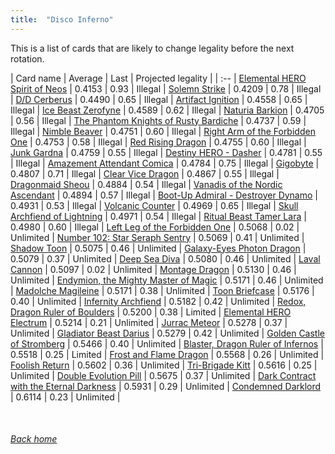 ```yaml
---
title:  "Disco Inferno"
---
```


This is a list of cards that are likely to change legality before the next rotation.

| Card name | Average | Last | Projected legality |
| :-- |
[Elemental HERO Spirit of Neos](https://db.ygoprodeck.com/card/?search=Elemental%20HERO%20Spirit%20of%20Neos) | 0.4153 | 0.93 | Illegal |
[Solemn Strike](https://db.ygoprodeck.com/card/?search=Solemn%20Strike) | 0.4209 | 0.78 | Illegal |
[D/D Cerberus](https://db.ygoprodeck.com/card/?search=D/D%20Cerberus) | 0.4490 | 0.65 | Illegal |
[Artifact Ignition](https://db.ygoprodeck.com/card/?search=Artifact%20Ignition) | 0.4558 | 0.65 | Illegal |
[Ice Beast Zerofyne](https://db.ygoprodeck.com/card/?search=Ice%20Beast%20Zerofyne) | 0.4589 | 0.62 | Illegal |
[Naturia Barkion](https://db.ygoprodeck.com/card/?search=Naturia%20Barkion) | 0.4705 | 0.56 | Illegal |
[The Phantom Knights of Rusty Bardiche](https://db.ygoprodeck.com/card/?search=The%20Phantom%20Knights%20of%20Rusty%20Bardiche) | 0.4737 | 0.59 | Illegal |
[Nimble Beaver](https://db.ygoprodeck.com/card/?search=Nimble%20Beaver) | 0.4751 | 0.60 | Illegal |
[Right Arm of the Forbidden One](https://db.ygoprodeck.com/card/?search=Right%20Arm%20of%20the%20Forbidden%20One) | 0.4753 | 0.58 | Illegal |
[Red Rising Dragon](https://db.ygoprodeck.com/card/?search=Red%20Rising%20Dragon) | 0.4755 | 0.60 | Illegal |
[Junk Gardna](https://db.ygoprodeck.com/card/?search=Junk%20Gardna) | 0.4759 | 0.55 | Illegal |
[Destiny HERO - Dasher](https://db.ygoprodeck.com/card/?search=Destiny%20HERO%20-%20Dasher) | 0.4781 | 0.55 | Illegal |
[Amazement Attendant Comica](https://db.ygoprodeck.com/card/?search=Amazement%20Attendant%20Comica) | 0.4784 | 0.75 | Illegal |
[Gigobyte](https://db.ygoprodeck.com/card/?search=Gigobyte) | 0.4807 | 0.71 | Illegal |
[Clear Vice Dragon](https://db.ygoprodeck.com/card/?search=Clear%20Vice%20Dragon) | 0.4867 | 0.55 | Illegal |
[Dragonmaid Sheou](https://db.ygoprodeck.com/card/?search=Dragonmaid%20Sheou) | 0.4884 | 0.54 | Illegal |
[Vanadis of the Nordic Ascendant](https://db.ygoprodeck.com/card/?search=Vanadis%20of%20the%20Nordic%20Ascendant) | 0.4894 | 0.57 | Illegal |
[Boot-Up Admiral - Destroyer Dynamo](https://db.ygoprodeck.com/card/?search=Boot-Up%20Admiral%20-%20Destroyer%20Dynamo) | 0.4931 | 0.53 | Illegal |
[Volcanic Counter](https://db.ygoprodeck.com/card/?search=Volcanic%20Counter) | 0.4969 | 0.65 | Illegal |
[Skull Archfiend of Lightning](https://db.ygoprodeck.com/card/?search=Skull%20Archfiend%20of%20Lightning) | 0.4971 | 0.54 | Illegal |
[Ritual Beast Tamer Lara](https://db.ygoprodeck.com/card/?search=Ritual%20Beast%20Tamer%20Lara) | 0.4980 | 0.60 | Illegal |
[Left Leg of the Forbidden One](https://db.ygoprodeck.com/card/?search=Left%20Leg%20of%20the%20Forbidden%20One) | 0.5068 | 0.02 | Unlimited |
[Number 102: Star Seraph Sentry](https://db.ygoprodeck.com/card/?search=Number%20102:%20Star%20Seraph%20Sentry) | 0.5069 | 0.41 | Unlimited |
[Shadow Toon](https://db.ygoprodeck.com/card/?search=Shadow%20Toon) | 0.5075 | 0.46 | Unlimited |
[Galaxy-Eyes Photon Dragon](https://db.ygoprodeck.com/card/?search=Galaxy-Eyes%20Photon%20Dragon) | 0.5079 | 0.37 | Unlimited |
[Deep Sea Diva](https://db.ygoprodeck.com/card/?search=Deep%20Sea%20Diva) | 0.5080 | 0.46 | Unlimited |
[Laval Cannon](https://db.ygoprodeck.com/card/?search=Laval%20Cannon) | 0.5097 | 0.02 | Unlimited |
[Montage Dragon](https://db.ygoprodeck.com/card/?search=Montage%20Dragon) | 0.5130 | 0.46 | Unlimited |
[Endymion, the Mighty Master of Magic](https://db.ygoprodeck.com/card/?search=Endymion,%20the%20Mighty%20Master%20of%20Magic) | 0.5171 | 0.46 | Unlimited |
[Madolche Magileine](https://db.ygoprodeck.com/card/?search=Madolche%20Magileine) | 0.5171 | 0.38 | Unlimited |
[Toon Briefcase](https://db.ygoprodeck.com/card/?search=Toon%20Briefcase) | 0.5176 | 0.40 | Unlimited |
[Infernity Archfiend](https://db.ygoprodeck.com/card/?search=Infernity%20Archfiend) | 0.5182 | 0.42 | Unlimited |
[Redox, Dragon Ruler of Boulders](https://db.ygoprodeck.com/card/?search=Redox,%20Dragon%20Ruler%20of%20Boulders) | 0.5200 | 0.38 | Limited |
[Elemental HERO Electrum](https://db.ygoprodeck.com/card/?search=Elemental%20HERO%20Electrum) | 0.5214 | 0.21 | Unlimited |
[Jurrac Meteor](https://db.ygoprodeck.com/card/?search=Jurrac%20Meteor) | 0.5278 | 0.37 | Unlimited |
[Gladiator Beast Darius](https://db.ygoprodeck.com/card/?search=Gladiator%20Beast%20Darius) | 0.5279 | 0.42 | Unlimited |
[Golden Castle of Stromberg](https://db.ygoprodeck.com/card/?search=Golden%20Castle%20of%20Stromberg) | 0.5466 | 0.40 | Unlimited |
[Blaster, Dragon Ruler of Infernos](https://db.ygoprodeck.com/card/?search=Blaster,%20Dragon%20Ruler%20of%20Infernos) | 0.5518 | 0.25 | Limited |
[Frost and Flame Dragon](https://db.ygoprodeck.com/card/?search=Frost%20and%20Flame%20Dragon) | 0.5568 | 0.26 | Unlimited |
[Foolish Return](https://db.ygoprodeck.com/card/?search=Foolish%20Return) | 0.5602 | 0.36 | Unlimited |
[Tri-Brigade Kitt](https://db.ygoprodeck.com/card/?search=Tri-Brigade%20Kitt) | 0.5616 | 0.25 | Unlimited |
[Double Evolution Pill](https://db.ygoprodeck.com/card/?search=Double%20Evolution%20Pill) | 0.5675 | 0.37 | Unlimited |
[Dark Contract with the Eternal Darkness](https://db.ygoprodeck.com/card/?search=Dark%20Contract%20with%20the%20Eternal%20Darkness) | 0.5931 | 0.29 | Unlimited |
[Condemned Darklord](https://db.ygoprodeck.com/card/?search=Condemned%20Darklord) | 0.6114 | 0.23 | Unlimited |

<br>

###### [Back home](index)